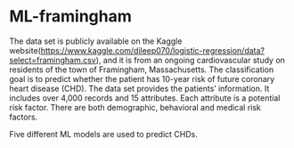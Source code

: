 # ML-framingham

The data set is publicly available on the Kaggle website(https://www.kaggle.com/dileep070/logistic-regression/data?select=framingham.csv), and it is from an ongoing cardiovascular study on residents of the town of Framingham, Massachusetts. The classification goal is to predict whether the patient has 10-year risk of future coronary heart disease (CHD). The data set provides the patients’ information. It includes over 4,000 records and 15 attributes. Each attribute is a potential risk factor. There are both demographic, behavioral and medical risk factors.

Five different ML models are used to predict CHDs. 
